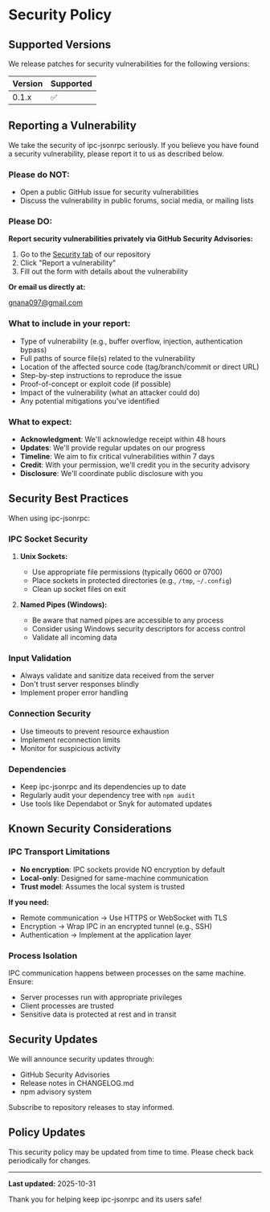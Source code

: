 # Security Policy

## Supported Versions

We release patches for security vulnerabilities for the following versions:

| Version | Supported          |
| ------- | ------------------ |
| 0.1.x   | :white_check_mark: |

## Reporting a Vulnerability

We take the security of ipc-jsonrpc seriously. If you believe you have found a security vulnerability, please report it to us as described below.

### Please do NOT:

- Open a public GitHub issue for security vulnerabilities
- Discuss the vulnerability in public forums, social media, or mailing lists

### Please DO:

**Report security vulnerabilities privately via GitHub Security Advisories:**

1. Go to the [Security tab](https://github.com/gnana997/ipc-jsonrpc/security) of our repository
2. Click "Report a vulnerability"
3. Fill out the form with details about the vulnerability

**Or email us directly at:**

gnana097@gmail.com

### What to include in your report:

- Type of vulnerability (e.g., buffer overflow, injection, authentication bypass)
- Full paths of source file(s) related to the vulnerability
- Location of the affected source code (tag/branch/commit or direct URL)
- Step-by-step instructions to reproduce the issue
- Proof-of-concept or exploit code (if possible)
- Impact of the vulnerability (what an attacker could do)
- Any potential mitigations you've identified

### What to expect:

- **Acknowledgment**: We'll acknowledge receipt within 48 hours
- **Updates**: We'll provide regular updates on our progress
- **Timeline**: We aim to fix critical vulnerabilities within 7 days
- **Credit**: With your permission, we'll credit you in the security advisory
- **Disclosure**: We'll coordinate public disclosure with you

## Security Best Practices

When using ipc-jsonrpc:

### IPC Socket Security

1. **Unix Sockets:**
   - Use appropriate file permissions (typically 0600 or 0700)
   - Place sockets in protected directories (e.g., `/tmp`, `~/.config`)
   - Clean up socket files on exit

2. **Named Pipes (Windows):**
   - Be aware that named pipes are accessible to any process
   - Consider using Windows security descriptors for access control
   - Validate all incoming data

### Input Validation

- Always validate and sanitize data received from the server
- Don't trust server responses blindly
- Implement proper error handling

### Connection Security

- Use timeouts to prevent resource exhaustion
- Implement reconnection limits
- Monitor for suspicious activity

### Dependencies

- Keep ipc-jsonrpc and its dependencies up to date
- Regularly audit your dependency tree with `npm audit`
- Use tools like Dependabot or Snyk for automated updates

## Known Security Considerations

### IPC Transport Limitations

- **No encryption**: IPC sockets provide NO encryption by default
- **Local-only**: Designed for same-machine communication
- **Trust model**: Assumes the local system is trusted

**If you need:**
- Remote communication → Use HTTPS or WebSocket with TLS
- Encryption → Wrap IPC in an encrypted tunnel (e.g., SSH)
- Authentication → Implement at the application layer

### Process Isolation

IPC communication happens between processes on the same machine. Ensure:
- Server processes run with appropriate privileges
- Client processes are trusted
- Sensitive data is protected at rest and in transit

## Security Updates

We will announce security updates through:
- GitHub Security Advisories
- Release notes in CHANGELOG.md
- npm advisory system

Subscribe to repository releases to stay informed.

## Policy Updates

This security policy may be updated from time to time. Please check back periodically for changes.

---

**Last updated:** 2025-10-31

Thank you for helping keep ipc-jsonrpc and its users safe!
